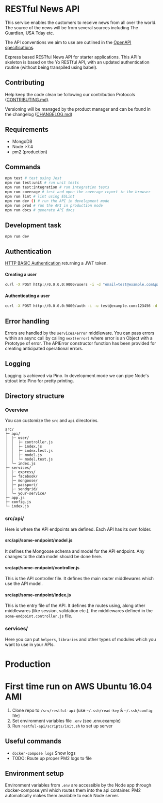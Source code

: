 # RESTful News API
This service enables the customers to receive news from all over the world. The source of the news will be from several sources including The Guardian, USA Tday etc.  

The API conventions we aim to use are outlined in the [OpenAPI specifications](https://swagger.io/docs/specification/about/).

Express based RESTful News API for starter applications. This API's skeleton is based on the Yo RESTful API, with an updated authentication routine (without being transpiled using babel). 

## Contributing

Help keep the code clean be following our contribution Protocols ([CONTRIBUTING.md](CONTRIBUTING.md)).

Versioning will be managed by the product manager and can be found in the changelog ([CHANGELOG.md](CHANGELOG.md))

## Requirements
- MongoDB
- Node >7.4
- pm2 (production)

## Commands

```bash
npm test # test using Jest
npm run test:unit # run unit tests
npm run test:integration # run integration tests
npm run coverage # test and open the coverage report in the browser
npm run lint # lint using ESLint
npm run dev () # run the API in development mode
npm run prod # run the API in production mode
npm run docs # generate API docs
```

## Development task

```npm run dev```

## Authentication

[HTTP BASIC Authentication](https://developer.mozilla.org/en-US/docs/Web/HTTP/Authentication#Basic_authentication_scheme) returning a JWT token.

#### Creating a user
```bash
curl -X POST http://0.0.0.0:9000/users -i -d "email=test@example.com&password=123456&access_token=MASTER_KEY_HERE"
```

#### Authenticating a user
```bash
curl -X POST http://0.0.0.0:9000/auth -i -u test@example.com:123456 -d "access_token=MASTER_KEY_HERE"
```

## Error handling

Errors are handled by the `services/error` middleware. You can pass errors within an async call by calling `next(error)` where error is an Object with a Prototype of error. The APIError constructor function has been provided for creating anticipated operational errors.

## Logging

Logging is achieved via Pino. In development mode we can pipe Node's stdout into Pino for pretty printing.

## Directory structure

### Overview

You can customize the `src` and `api` directories.

```
src/
├─ api/
│  ├─ user/
│  │  ├─ controller.js
│  │  ├─ index.js
│  │  ├─ index.test.js
│  │  ├─ model.js
│  │  └─ model.test.js
│  └─ index.js
├─ services/
│  ├─ express/
│  ├─ facebook/
│  ├─ mongoose/
│  ├─ passport/
│  ├─ sendgrid/
│  └─ your-service/
├─ app.js
├─ config.js
└─ index.js
```

### src/api/

Here is where the API endpoints are defined. Each API has its own folder.

#### src/api/some-endpoint/model.js

It defines the Mongoose schema and model for the API endpoint. Any changes to the data model should be done here.

#### src/api/some-endpoint/controller.js

This is the API controller file. It defines the main router middlewares which use the API model.

#### src/api/some-endpoint/index.js

This is the entry file of the API. It defines the routes using, along other middlewares (like session, validation etc.), the middlewares defined in the `some-endpoint.controller.js` file.

### services/

Here you can put `helpers`, `libraries` and other types of modules which you want to use in your APIs.

# Production

# First time run on AWS Ubuntu 16.04 AMI
1. Clone repo to `/srv/restful-api` (use `~/.ssh/read-key` & `~/.ssh/config` file)
2. Set environment variables file `.env` (see .env.example)
2. Run `restful-api/scripts/init.sh` to set up server

## Useful commands

- `docker-compose logs` Show logs
- TODO: Route up proper PM2 logs to file

## Environment setup

Environment variables from `.env` are accessible by the Node app through docker-compose.yml which routes them into the api container. PM2 automatically makes them available to each Node server.
